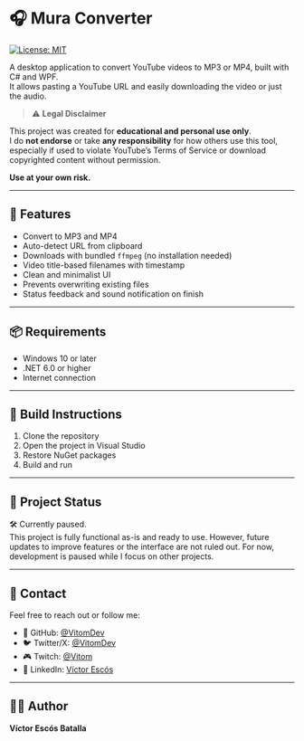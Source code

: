 # 🎧 Mura Converter
[![License: MIT](https://img.shields.io/badge/License-MIT-yellow.svg)](https://opensource.org/licenses/MIT)

A desktop application to convert YouTube videos to MP3 or MP4, built with C# and WPF.  
It allows pasting a YouTube URL and easily downloading the video or just the audio.

> ⚠️ **Legal Disclaimer**

This project was created for **educational and personal use only**.  
I do **not endorse** or take **any responsibility** for how others use this tool, especially if used to violate YouTube’s Terms of Service or download copyrighted content without permission.

**Use at your own risk.**

---

## 🚀 Features

- Convert to MP3 and MP4
- Auto-detect URL from clipboard
- Downloads with bundled `ffmpeg` (no installation needed)
- Video title-based filenames with timestamp
- Clean and minimalist UI
- Prevents overwriting existing files
- Status feedback and sound notification on finish

---

## 📦 Requirements

- Windows 10 or later  
- .NET 6.0 or higher  
- Internet connection

---

## 🔧 Build Instructions

1. Clone the repository
2. Open the project in Visual Studio
3. Restore NuGet packages
4. Build and run

---

## 🧪 Project Status

🛠️ Currently paused.  
This project is fully functional as-is and ready to use.
However, future updates to improve features or the interface are not ruled out.
For now, development is paused while I focus on other projects.

---

## 📲 Contact

Feel free to reach out or follow me:

- 🐙 GitHub: [@VitomDev](https://github.com/VitomDev)
- 🐦 Twitter/X: [@VitomDev](https://twitter.com/VitomDev)
- 🎮 Twitch: [@Vitom](https://www.twitch.tv/VitomDev)
- 💼 LinkedIn: [Víctor Escós](https://www.linkedin.com/in/Victor-Escos-Batalla)

---

## 🧑‍💻 Author

**Víctor Escós Batalla**  


